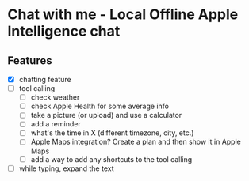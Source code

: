 # Chat with me - Local Offline Apple Intelligence chat

## Features
- [x] chatting feature
- [ ] tool calling
    - [ ] check weather
    - [ ] check Apple Health for some average info
    - [ ] take a picture (or upload) and use a calculator
    - [ ] add a reminder
    - [ ] what's the time in X (different timezone, city, etc.)
    - [ ] Apple Maps integration? Create a plan and then show it in Apple Maps
    - [ ] add a way to add any shortcuts to the tool calling
- [ ] while typing, expand the text

